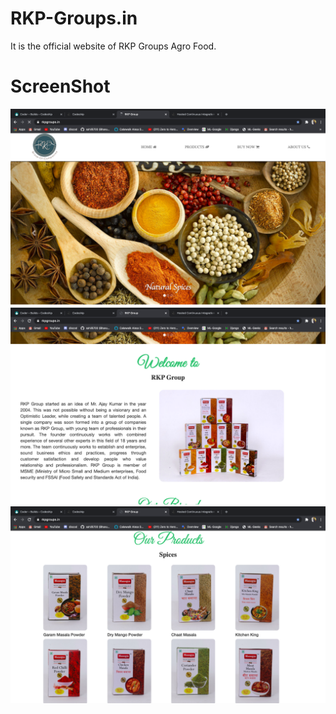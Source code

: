 # RKP-Groups.in
It is the official website of RKP Groups Agro Food.

<h1>ScreenShot</h1>
<img src="out1.png">
<br>
<img src="out2.png">
<br>
<img src="out3.png">

